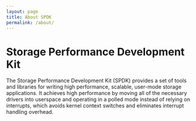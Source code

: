 ```yaml
---
layout: page
title: About SPDK
permalink: /about/
---
```


Storage Performance Development Kit
===================================

The Storage Performance Development Kit (SPDK) provides a set of tools and libraries
for writing high performance, scalable, user-mode storage applications.
It achieves high performance by moving all of the necessary drivers
into userspace and operating in a polled mode instead of relying on interrupts,
which avoids kernel context switches and eliminates interrupt handling overhead.
